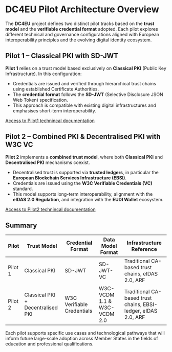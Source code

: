 # DC4EU Pilot Architecture Overview

The **DC4EU** project defines two distinct pilot tracks based on the **trust model** and the **verifiable credential format** adopted. Each pilot explores different technical and governance configurations aligned with European interoperability principles and the evolving digital identity ecosystem.

## Pilot 1 – Classical PKI with SD-JWT

**Pilot 1** relies on a trust model based exclusively on **Classical PKI** (Public Key Infrastructure). In this configuration:

- Credentials are issued and verified through hierarchical trust chains using established Certificate Authorities.
- The **credential format** follows the **SD-JWT** (Selective Disclosure JSON Web Token) specification.
- This approach is compatible with existing digital infrastructures and emphasises short-term interoperability.

[Access to Pilot1 technincal documentation](./Pilot1/)

## Pilot 2 – Combined PKI & Decentralised PKI with W3C VC

**Pilot 2** implements a **combined trust model**, where both **Classical PKI** and **Decentralised PKI** mechanisms coexist.

- Decentralised trust is supported via **trusted ledgers**, in particular the **European Blockchain Services Infrastructure (EBSI)**.
- Credentials are issued using the **W3C Verifiable Credentials (VC)** standard.
- This model supports long-term interoperability, alignment with the **eIDAS 2.0 Regulation**, and integration with the **EUDI Wallet** ecosystem.

[Access to Pilot2 technincal documentation](./Pilot2/README.md)

## Summary

| Pilot    | Trust Model                          | Credential Format      | Data Model Format| Infrastructure Reference          |
|----------|--------------------------------------|------------------------|------------------|-----------------------------------|
| Pilot 1  | Classical PKI                        | SD-JWT                 | SD-JWT-VC        | Traditional CA-based trust chains, eIDAS 2.0, ARF |
| Pilot 2  | Classical PKI + Decentralised PKI    | W3C Verifiable Credentials | W3C-VCDM 1.1 & W3C-VCDM 2.0 | Traditional CA-based trust chains, EBSI-ledger, eIDAS 2.0, ARF        |

Each pilot supports specific use cases and technological pathways that will inform future large-scale adoption across Member States in the fields of education and professional qualifications.

